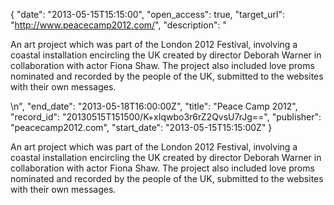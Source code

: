 {
  "date": "2013-05-15T15:15:00", 
  "open_access": true, 
  "target_url": "http://www.peacecamp2012.com/", 
  "description": "<p>An art project which was part of the London 2012 Festival, involving a coastal installation encircling the UK created by director Deborah Warner in collaboration with actor Fiona Shaw. The project also included love proms nominated and recorded by the people of the UK, submitted to the websites with their own messages.</p>\n", 
  "end_date": "2013-05-18T16:00:00Z", 
  "title": "Peace Camp 2012", 
  "record_id": "20130515T151500/K+xIqwbo3r6rZ2QvsU7rJg==", 
  "publisher": "peacecamp2012.com", 
  "start_date": "2013-05-15T15:15:00Z"
}

<p>An art project which was part of the London 2012 Festival, involving a coastal installation encircling the UK created by director Deborah Warner in collaboration with actor Fiona Shaw. The project also included love proms nominated and recorded by the people of the UK, submitted to the websites with their own messages.</p>
